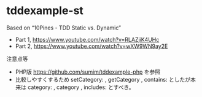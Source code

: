 # tddexample-st
Based on “10Pines - TDD Static vs. Dynamic”
- Part 1, https://www.youtube.com/watch?v=RLAZjiK4UHc
- Part 2, https://www.youtube.com/watch?v=wXW9WN9ay2E

注意点等
- PHP版 https://github.com/sumim/tddexample-php を参照
- 比較しやすくするため setCategory: , getCategory , contains: としたが本来は category: , category , includes: とすべき。
